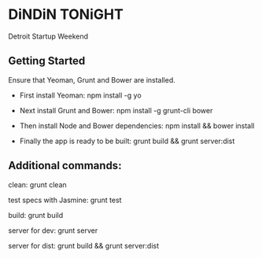 # DiNDiN TONiGHT

Detroit Startup Weekend

## Getting Started
Ensure that Yeoman, Grunt and Bower are installed.

* First install Yeoman:
    npm install -g yo

* Next install Grunt and Bower:
    npm install -g grunt-cli bower

* Then install Node and Bower dependencies:
    npm install && bower install

* Finally the app is ready to be built:
    grunt build && grunt server:dist

## Additional commands:
clean:
    grunt clean

test specs with Jasmine:
    grunt test

build:
    grunt build

server for dev:
    grunt server

server for dist:
    grunt build && grunt server:dist